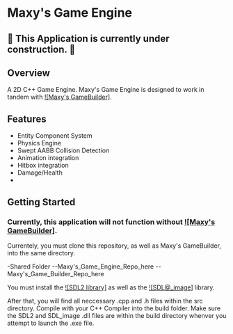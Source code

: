 # Maxy's Game Engine

## 🚧 This Application is currently under construction. 🚧

## Overview

A 2D C++ Game Engine.
Maxy's Game Engine is designed to work in tandem with [![Maxy's GameBuilder]](https://github.com/mramazzini/GameBuilder). 

## Features

- Entity Component System
- Physics Engine
- Swept AABB Collision Detection
- Animation integration
- Hitbox integration
- Damage/Health
- 
## Getting Started

### Currently, this application will not function without [![Maxy's GameBuilder]](https://github.com/mramazzini/GameBuilder). 

Currentely, you must clone this repository, as well as Maxy's GameBuilder, into the same directory. 

-Shared Folder
--Maxy's_Game_Engine_Repo_here
--Maxy's_Game_Builder_Repo_here

You must install the [![SDL2 library]](https://www.libsdl.org/)  as well as the [![SDL@_image]](https://wiki.libsdl.org/SDL2_image/FrontPage) library. 

After that, you will find all neccessary .cpp and .h files within the src directory. Compile with your C++ Compiler into the build folder. Make sure the SDL2 and SDL_image .dll files are within the build directory whenver you attempt to launch the .exe file.

